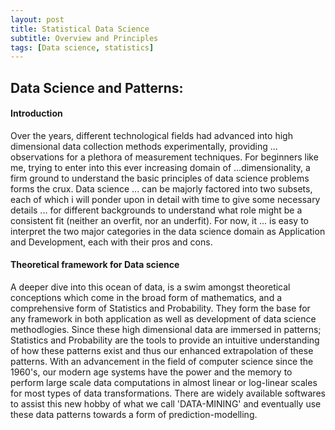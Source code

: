 ```yaml
---
layout: post
title: Statistical Data Science
subtitle: Overview and Principles
tags: [Data science, statistics]
---
```

## Data Science and Patterns:

#### **Introduction**

Over the years, different technological fields had advanced into high dimensional data collection methods experimentally, providing ...  observations for a plethora of measurement techniques. For beginners like me, trying to enter into this ever increasing domain of        ...dimensionality, a firm ground to understand the basic principles of data science problems forms the crux. Data science ...   can be majorly factored into two subsets, each of which i will ponder upon in detail with time to give some necessary details   ... for different backgrounds to understand what role might be a consistent fit (neither an overfit, nor an underfit). For now, it ...   is easy to interpret the two major categories in the data science domain as Application and Development, each with their pros and cons. 

#### **Theoretical framework for Data science**

A deeper dive into this ocean of data, is a swim amongst theoretical conceptions which come in the broad form of mathematics, and a comprehensive form of Statistics and Probability. They form the base for any framework in both application as well as development of data science methodlogies. Since these high dimensional data are immersed in patterns; Statistics and Probability are the tools to provide an intuitive understanding of how these patterns exist and thus our enhanced extrapolation of these patterns. With an advancement in the field of computer science since the 1960's, our modern age systems have the power and the memory to perform large scale data computations in almost linear or log-linear scales for most types of data transformations. There are widely available softwares to assist this new hobby of what we call 'DATA-MINING' and eventually use these data patterns towards a form of prediction-modelling.
